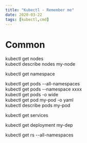 ```yaml
---
title: "Kubectl - Remember me"
date: 2020-03-22
tags: [kubectl,cmd]
---
```


# Common

kubectl get nodes  
kubectl describe nodes my-node  

kubectl get namespace  

kubectl get pods --all-namespaces  
kubectl get pods --namespace xxxx                    
kubectl get pods -o wide                     
kubectl get pod my-pod -o yaml               
kubectl describe pods my-pod  

kubectl get services                      

kubectl get deployment my-dep      

kubectl get rs --all-namespaces

